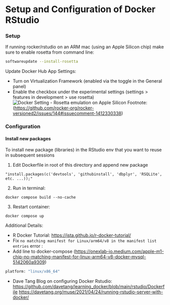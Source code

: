 # Setup and Configuration of Docker RStudio

### Setup
If running rocker/rstudio on an ARM mac (using an Apple Silicon chip) make sure to enable rosetta from command line: 
```sh
softwareupdate --install-rosetta
```
Update Docker Hub App Settings: 
- Turn on Virtualization Framework (enabled via the toggle in the General panel)
- Enable the checkbox under the experimental settings (settings > features in development > use rosetta)
![Docker Setting - Rosetta emulation on Apple Silicon](https://miro.medium.com/v2/resize:fit:1400/format:webp/1*6uPAJ8XiHyZ0gqMy2JscBQ.png)
Footnote: (https://github.com/rocker-org/rocker-versioned2/issues/144#issuecomment-1412330338)

### Configuration

#### Install new packages
To install new package (libraries) in the RStudio env that you want to reuse in subsequent sessions
1. Edit Dockerfile in root of this directory and append new package 
```hp
"install.packages(c('devtools', 'githubinstall', 'dbplyr', 'RSQLite', etc. ...));"
```
2. Run in terminal:
```hp
docker compose build --no-cache
```
3. Restart container:
```hp
docker compose up
```


Additional Details:
- R Docker Tutorial: https://jsta.github.io/r-docker-tutorial/
- Fix `no matching manifest for Linux/arm64/v8 in the manifest list entries` error : 
- Add line to docker-compose (https://onexlab-io.medium.com/apple-m1-chip-no-matching-manifest-for-linux-arm64-v8-docker-mysql-5142060a9309)
```sh 
platform: "linux/x86_64"
``` 
- Dave Tang Blog on configuring Docker Rstudio:
https://github.com/davetang/learning_docker/blob/main/rstudio/Dockerfile
https://davetang.org/muse/2021/04/24/running-rstudio-server-with-docker/ 
